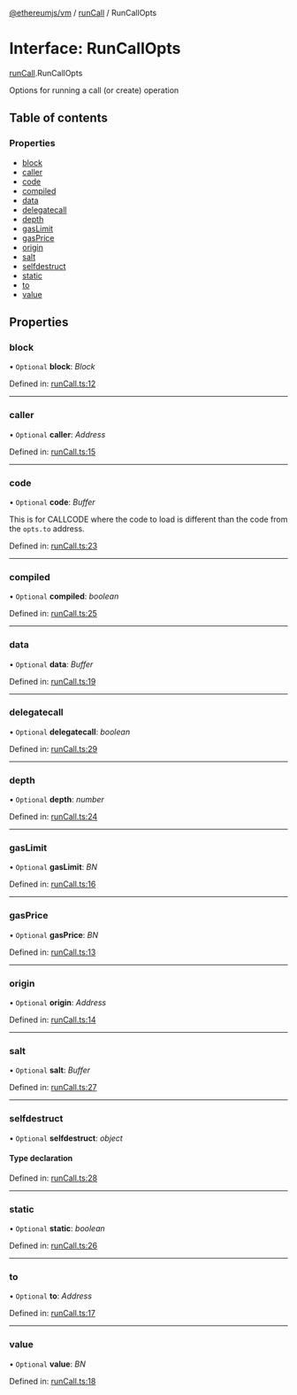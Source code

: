 [@ethereumjs/vm](../README.md) / [runCall](../modules/runcall.md) / RunCallOpts

# Interface: RunCallOpts

[runCall](../modules/runcall.md).RunCallOpts

Options for running a call (or create) operation

## Table of contents

### Properties

- [block](runcall.runcallopts.md#block)
- [caller](runcall.runcallopts.md#caller)
- [code](runcall.runcallopts.md#code)
- [compiled](runcall.runcallopts.md#compiled)
- [data](runcall.runcallopts.md#data)
- [delegatecall](runcall.runcallopts.md#delegatecall)
- [depth](runcall.runcallopts.md#depth)
- [gasLimit](runcall.runcallopts.md#gaslimit)
- [gasPrice](runcall.runcallopts.md#gasprice)
- [origin](runcall.runcallopts.md#origin)
- [salt](runcall.runcallopts.md#salt)
- [selfdestruct](runcall.runcallopts.md#selfdestruct)
- [static](runcall.runcallopts.md#static)
- [to](runcall.runcallopts.md#to)
- [value](runcall.runcallopts.md#value)

## Properties

### block

• `Optional` **block**: *Block*

Defined in: [runCall.ts:12](https://github.com/ethereumjs/ethereumjs-monorepo/blob/master/packages/vm/lib/runCall.ts#L12)

___

### caller

• `Optional` **caller**: *Address*

Defined in: [runCall.ts:15](https://github.com/ethereumjs/ethereumjs-monorepo/blob/master/packages/vm/lib/runCall.ts#L15)

___

### code

• `Optional` **code**: *Buffer*

This is for CALLCODE where the code to load is different than the code from the `opts.to` address.

Defined in: [runCall.ts:23](https://github.com/ethereumjs/ethereumjs-monorepo/blob/master/packages/vm/lib/runCall.ts#L23)

___

### compiled

• `Optional` **compiled**: *boolean*

Defined in: [runCall.ts:25](https://github.com/ethereumjs/ethereumjs-monorepo/blob/master/packages/vm/lib/runCall.ts#L25)

___

### data

• `Optional` **data**: *Buffer*

Defined in: [runCall.ts:19](https://github.com/ethereumjs/ethereumjs-monorepo/blob/master/packages/vm/lib/runCall.ts#L19)

___

### delegatecall

• `Optional` **delegatecall**: *boolean*

Defined in: [runCall.ts:29](https://github.com/ethereumjs/ethereumjs-monorepo/blob/master/packages/vm/lib/runCall.ts#L29)

___

### depth

• `Optional` **depth**: *number*

Defined in: [runCall.ts:24](https://github.com/ethereumjs/ethereumjs-monorepo/blob/master/packages/vm/lib/runCall.ts#L24)

___

### gasLimit

• `Optional` **gasLimit**: *BN*

Defined in: [runCall.ts:16](https://github.com/ethereumjs/ethereumjs-monorepo/blob/master/packages/vm/lib/runCall.ts#L16)

___

### gasPrice

• `Optional` **gasPrice**: *BN*

Defined in: [runCall.ts:13](https://github.com/ethereumjs/ethereumjs-monorepo/blob/master/packages/vm/lib/runCall.ts#L13)

___

### origin

• `Optional` **origin**: *Address*

Defined in: [runCall.ts:14](https://github.com/ethereumjs/ethereumjs-monorepo/blob/master/packages/vm/lib/runCall.ts#L14)

___

### salt

• `Optional` **salt**: *Buffer*

Defined in: [runCall.ts:27](https://github.com/ethereumjs/ethereumjs-monorepo/blob/master/packages/vm/lib/runCall.ts#L27)

___

### selfdestruct

• `Optional` **selfdestruct**: *object*

#### Type declaration

Defined in: [runCall.ts:28](https://github.com/ethereumjs/ethereumjs-monorepo/blob/master/packages/vm/lib/runCall.ts#L28)

___

### static

• `Optional` **static**: *boolean*

Defined in: [runCall.ts:26](https://github.com/ethereumjs/ethereumjs-monorepo/blob/master/packages/vm/lib/runCall.ts#L26)

___

### to

• `Optional` **to**: *Address*

Defined in: [runCall.ts:17](https://github.com/ethereumjs/ethereumjs-monorepo/blob/master/packages/vm/lib/runCall.ts#L17)

___

### value

• `Optional` **value**: *BN*

Defined in: [runCall.ts:18](https://github.com/ethereumjs/ethereumjs-monorepo/blob/master/packages/vm/lib/runCall.ts#L18)
